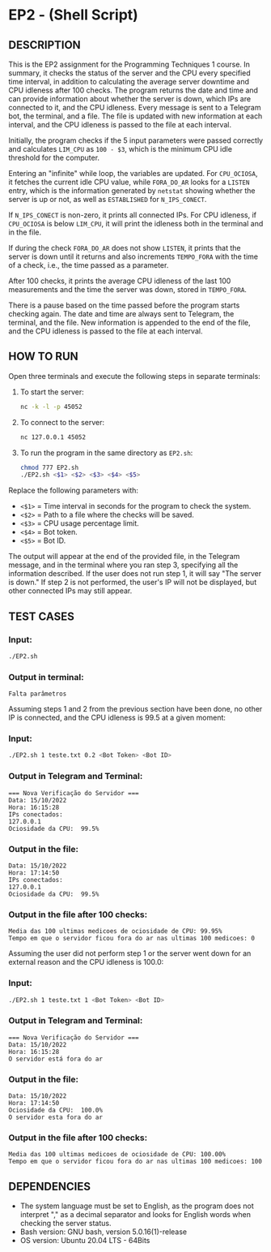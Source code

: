 # EP2 - (Shell Script)

## DESCRIPTION

This is the EP2 assignment for the Programming Techniques 1 course. In summary, it checks the status of the server and the CPU every specified time interval, in addition to calculating the average server downtime and CPU idleness after 100 checks. The program returns the date and time and can provide information about whether the server is down, which IPs are connected to it, and the CPU idleness. Every message is sent to a Telegram bot, the terminal, and a file. The file is updated with new information at each interval, and the CPU idleness is passed to the file at each interval.

Initially, the program checks if the 5 input parameters were passed correctly and calculates `LIM_CPU` as `100 - $3`, which is the minimum CPU idle threshold for the computer.

Entering an "infinite" while loop, the variables are updated. For `CPU_OCIOSA`, it fetches the current idle CPU value, while `FORA_DO_AR` looks for a `LISTEN` entry, which is the information generated by `netstat` showing whether the server is up or not, as well as `ESTABLISHED` for `N_IPS_CONECT`.

If `N_IPS_CONECT` is non-zero, it prints all connected IPs. For CPU idleness, if `CPU_OCIOSA` is below `LIM_CPU`, it will print the idleness both in the terminal and in the file. 

If during the check `FORA_DO_AR` does not show `LISTEN`, it prints that the server is down until it returns and also increments `TEMPO_FORA` with the time of a check, i.e., the time passed as a parameter.

After 100 checks, it prints the average CPU idleness of the last 100 measurements and the time the server was down, stored in `TEMPO_FORA`.

There is a pause based on the time passed before the program starts checking again. The date and time are always sent to Telegram, the terminal, and the file. New information is appended to the end of the file, and the CPU idleness is passed to the file at each interval.

## HOW TO RUN

Open three terminals and execute the following steps in separate terminals:
1. To start the server:
    ```bash
    nc -k -l -p 45052
    ```
2. To connect to the server:
    ```bash
    nc 127.0.0.1 45052
    ```
3. To run the program in the same directory as `EP2.sh`:
    ```bash
    chmod 777 EP2.sh
    ./EP2.sh <$1> <$2> <$3> <$4> <$5>
    ```

Replace the following parameters with:
- `<$1>` = Time interval in seconds for the program to check the system.
- `<$2>` = Path to a file where the checks will be saved.
- `<$3>` = CPU usage percentage limit.
- `<$4>` = Bot token.
- `<$5>` = Bot ID.

The output will appear at the end of the provided file, in the Telegram message, and in the terminal where you ran step 3, specifying all the information described. If the user does not run step 1, it will say "The server is down." If step 2 is not performed, the user's IP will not be displayed, but other connected IPs may still appear.

## TEST CASES

### Input:
```bash
./EP2.sh
```
### Output in terminal:
```
Falta parâmetros
```

Assuming steps 1 and 2 from the previous section have been done, no other IP is connected, and the CPU idleness is 99.5 at a given moment:

### Input:
```bash
./EP2.sh 1 teste.txt 0.2 <Bot Token> <Bot ID>
```

### Output in Telegram and Terminal:
```
=== Nova Verificação do Servidor ===
Data: 15/10/2022 
Hora: 16:15:28
IPs conectados:
127.0.0.1
Ociosidade da CPU:  99.5%
```

### Output in the file:
```
Data: 15/10/2022
Hora: 17:14:50
IPs conectados:
127.0.0.1
Ociosidade da CPU:  99.5%
```

### Output in the file after 100 checks:
```
Media das 100 ultimas medicoes de ociosidade de CPU: 99.95%
Tempo em que o servidor ficou fora do ar nas ultimas 100 medicoes: 0
```

Assuming the user did not perform step 1 or the server went down for an external reason and the CPU idleness is 100.0:

### Input:
```bash
./EP2.sh 1 teste.txt 1 <Bot Token> <Bot ID>
```

### Output in Telegram and Terminal:
```
=== Nova Verificação do Servidor ===
Data: 15/10/2022 
Hora: 16:15:28
O servidor está fora do ar
```

### Output in the file:
```
Data: 15/10/2022
Hora: 17:14:50
Ociosidade da CPU:  100.0%
O servidor esta fora do ar
```

### Output in the file after 100 checks:
```
Media das 100 ultimas medicoes de ociosidade de CPU: 100.00%
Tempo em que o servidor ficou fora do ar nas ultimas 100 medicoes: 100
```

## DEPENDENCIES

- The system language must be set to English, as the program does not interpret "," as a decimal separator and looks for English words when checking the server status.
- Bash version: GNU bash, version 5.0.16(1)-release
- OS version: Ubuntu 20.04 LTS - 64Bits